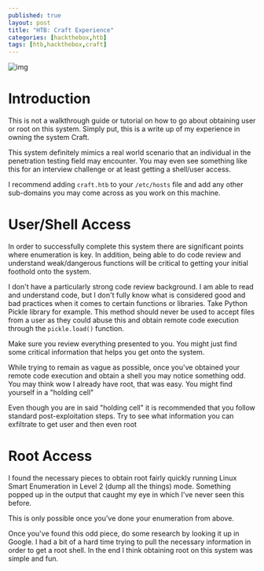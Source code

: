 ```yaml
---
published: true
layout: post
title: "HTB: Craft Experience"
categories: [hackthebox,htb]
tags: [htb,hackthebox,craft]
---
```


 ![img](https://cdn-images-1.medium.com/max/800/0*Hpiqi4H1eWic5KDm.png) 

# Introduction

This is not a walkthrough guide or tutorial on how to go about obtaining user or root on this system. Simply put, this is a write up of my experience in owning the system Craft.

This system definitely mimics a real world scenario that an individual in the penetration testing field may encounter. You may even see something like this for an interview challenge or at least getting a shell/user access.

I recommend adding `craft.htb` to your `/etc/hosts` file and add any other sub-domains you may come across as you work on this machine.

# User/Shell Access

In order to successfully complete this system there are significant points where enumeration is key. In addition, being able to do code review and understand weak/dangerous functions will be critical to getting your initial foothold onto the system.

I don't have a particularly strong code review background. I am able to read and understand code, but I don't fully know what is considered good and bad practices when it comes to certain functions or libraries. Take Python Pickle library for example. This method should never be used to accept files from a user as they could abuse this and obtain remote code execution through the `pickle.load()` function.

Make sure you review everything presented to you. You might just find some critical information that helps you get onto the system.

While trying to remain as vague as possible, once you've obtained your remote code execution and obtain a shell you may notice something odd. You may think wow I already have root, that was easy. You might find yourself in a "holding cell"

Even though you are in said "holding cell" it is recommended that you follow standard post-exploitation steps. Try to see what information you can exfiltrate to get user and then even root

# Root Access

I found the necessary pieces to obtain root fairly quickly running Linux Smart Enumeration in Level 2 (dump all the things) mode. Something popped up in the output that caught my eye in which I've never seen this before.

This is only possible once you've done your enumeration from above.

Once you've found this odd piece, do some research by looking it up in Google. I had a bit of a hard time trying to pull the necessary information in order to get a root shell. In the end I think obtaining root on this system was simple and fun.